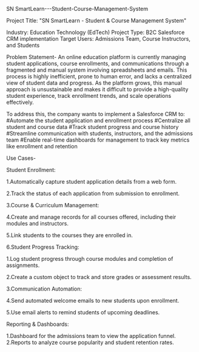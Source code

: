 SN SmartLearn---Student-Course-Management-System

Project Title: "SN SmartLearn - Student & Course Management System"

Industry: Education Technology (EdTech) Project Type: B2C Salesforce CRM implementation Target Users: Admissions Team, Course Instructors, and Students

Problem Statement- An online education platform is currently managing student applications, course enrollments, and communications through a fragmented and manual system involving spreadsheets and emails. This process is highly inefficient, prone to human error, and lacks a centralized view of student data and progress. As the platform grows, this manual approach is unsustainable and makes it difficult to provide a high-quality student experience, track enrollment trends, and scale operations effectively.

To address this, the company wants to implement a Salesforce CRM to: #Automate the student application and enrollment process #Centralize all student and course data #Track student progress and course history #Streamline communication with students, instructors, and the admissions team #Enable real-time dashboards for management to track key metrics like enrollment and retention

Use Cases-

Student Enrollment:

1.Automatically capture student application details from a web form.

2.Track the status of each application from submission to enrollment.

3.Course & Curriculum Management:

4.Create and manage records for all courses offered, including their modules and instructors.

5.Link students to the courses they are enrolled in.

6.Student Progress Tracking:


1.Log student progress through course modules and completion of assignments.

2.Create a custom object to track and store grades or assessment results. 

3.Communication Automation:

4.Send automated welcome emails to new students upon enrollment.

5.Use email alerts to remind students of upcoming deadlines.


Reporting & Dashboards:

1.Dashboard for the admissions team to view the application funnel. 2.Reports to analyze course popularity and student retention rates.
